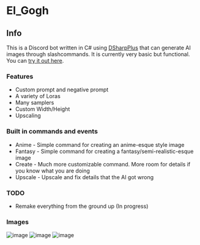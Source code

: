 # El_Gogh
## Info
This is a Discord bot written in C# using [DSharpPlus](https://dsharpplus.github.io/DSharpPlus/index.html) that can generate AI images through slashcommands. It is currently very basic but functional. You can [try it out here](https://discord.gg/JfQyTbbSka).

### Features
- Custom prompt and negative prompt
- A variety of Loras
- Many samplers
- Custom Width/Height
- Upscaling
### Built in commands and events
- Anime - Simple command for creating an anime-esque style image
- Fantasy - Simple command for creating a fantasy/semi-realistic-esque image
- Create - Much more customizable command. More room for details if you know what you are doing
- Upscale - Upscale and fix details that the AI got wrong
### TODO
- Remake everything from the ground up (In progress)

### Images
![image](https://github.com/et118/El_Gogh/assets/51513175/d34e6f4f-a344-459f-8db1-b92e6f8eeeb3)
![image](https://github.com/et118/El_Gogh/assets/51513175/e7f1a317-9eae-40cf-8e18-1c6063949e3b)
![image](https://github.com/et118/El_Gogh/assets/51513175/1569f0bc-b0cb-46d0-90ef-9ca172d55183)
